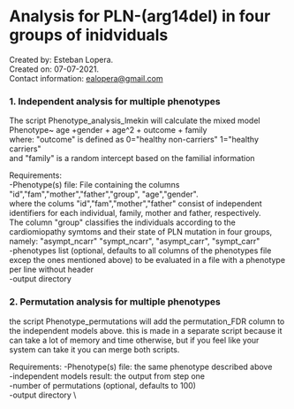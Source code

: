 # Analysis for PLN-(arg14del) in four groups of inidviduals

Created by: Esteban Lopera.\
Created on: 07-07-2021. \
Contact information: ealopera@gmail.com


### 1. Independent analysis for multiple phenotypes
The script Phenotype_analysis_lmekin will calculate the mixed model \
 Phenotype~ age +gender + age^2 + outcome + family  \
where:
"outcome" is defined as 0="healthy non-carriers" 1="healthy carriers" \
and "family" is a random intercept based on the familial information

Requirements: \
-Phenotype(s) file: File containing the columns "id","fam","mother","father","group", "age","gender". \
where the colums "id","fam","mother","father" consist of independent identifiers for each individual, family, mother and father, respectively. \
The column "group" classifies the individuals according to the cardiomiopathy symtoms and their state of PLN mutation in four groups, namely: "asympt_ncarr" "sympt_ncarr", "asympt_carr", "sympt_carr" \
-phenotypes list (optional, defaults to all columns of the phenotypes file excep the ones mentioned above) to be evaluated in a file with a phenotype per line without header \
-output directory

### 2. Permutation analysis for multiple phenotypes
the script Phenotype_permutations will add the permutation_FDR column to the independent models above. this is made in a separate script because it can take a lot of memory and time otherwise, but if you feel like your system can take it you can merge both scripts.

Requirements:
-Phenotype(s) file: the same phenotype described above \
-independent models result: the output from step one \
-number of permutations (optional, defaults to 100) \
-output directory \

